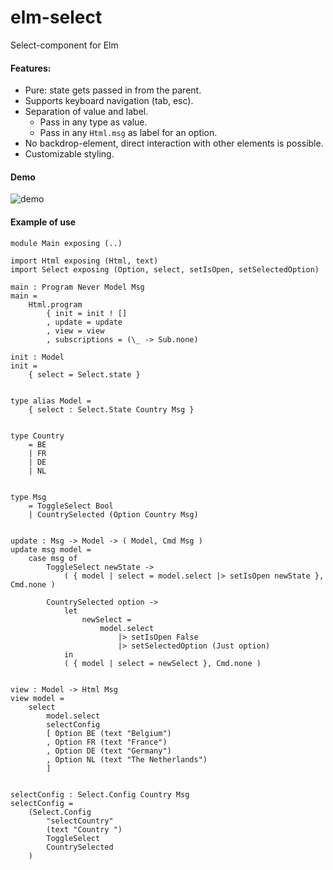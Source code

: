 # elm-select
Select-component for Elm

#### Features:
* Pure: state gets passed in from the parent.
* Supports keyboard navigation (tab, esc).
* Separation of value and label.
  * Pass in any type as value.
  * Pass in any `Html.msg` as label for an option.
* No backdrop-element, direct interaction with other elements is possible.
* Customizable styling.

#### Demo
![demo](http://imgur.com/zULSHC8.png)

#### Example of use
    module Main exposing (..)

    import Html exposing (Html, text)
    import Select exposing (Option, select, setIsOpen, setSelectedOption)

    main : Program Never Model Msg
    main =
        Html.program
            { init = init ! []
            , update = update
            , view = view
            , subscriptions = (\_ -> Sub.none)

    init : Model
    init =
        { select = Select.state }


    type alias Model =
        { select : Select.State Country Msg }


    type Country
        = BE
        | FR
        | DE
        | NL


    type Msg
        = ToggleSelect Bool
        | CountrySelected (Option Country Msg)


    update : Msg -> Model -> ( Model, Cmd Msg )
    update msg model =
        case msg of
            ToggleSelect newState ->
                ( { model | select = model.select |> setIsOpen newState }, Cmd.none )

            CountrySelected option ->
                let 
                    newSelect = 
                        model.select
                            |> setIsOpen False
                            |> setSelectedOption (Just option)
                in
                ( { model | select = newSelect }, Cmd.none )


    view : Model -> Html Msg
    view model =
        select
            model.select
            selectConfig
            [ Option BE (text "Belgium")
            , Option FR (text "France")
            , Option DE (text "Germany")
            , Option NL (text "The Netherlands")
            ]


    selectConfig : Select.Config Country Msg
    selectConfig =
        (Select.Config
            "selectCountry"
            (text "Country ")
            ToggleSelect
            CountrySelected
        )


